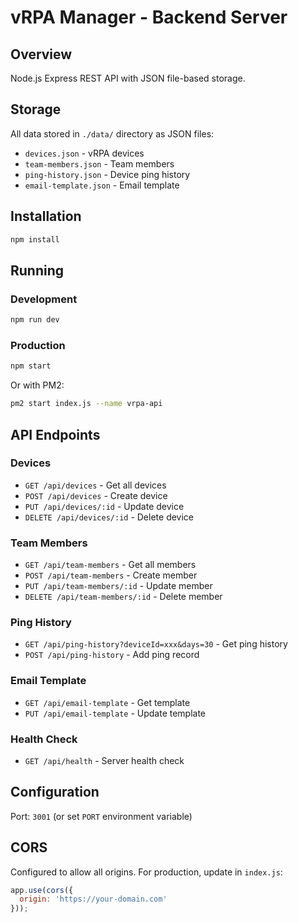# vRPA Manager - Backend Server

## Overview
Node.js Express REST API with JSON file-based storage.

## Storage
All data stored in `./data/` directory as JSON files:
- `devices.json` - vRPA devices
- `team-members.json` - Team members
- `ping-history.json` - Device ping history  
- `email-template.json` - Email template

## Installation

```bash
npm install
```

## Running

### Development
```bash
npm run dev
```

### Production
```bash
npm start
```

Or with PM2:
```bash
pm2 start index.js --name vrpa-api
```

## API Endpoints

### Devices
- `GET /api/devices` - Get all devices
- `POST /api/devices` - Create device
- `PUT /api/devices/:id` - Update device
- `DELETE /api/devices/:id` - Delete device

### Team Members
- `GET /api/team-members` - Get all members
- `POST /api/team-members` - Create member
- `PUT /api/team-members/:id` - Update member
- `DELETE /api/team-members/:id` - Delete member

### Ping History
- `GET /api/ping-history?deviceId=xxx&days=30` - Get ping history
- `POST /api/ping-history` - Add ping record

### Email Template
- `GET /api/email-template` - Get template
- `PUT /api/email-template` - Update template

### Health Check
- `GET /api/health` - Server health check

## Configuration

Port: `3001` (or set `PORT` environment variable)

## CORS

Configured to allow all origins. For production, update in `index.js`:
```javascript
app.use(cors({
  origin: 'https://your-domain.com'
}));
```
